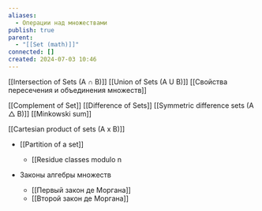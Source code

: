 ```yaml
---
aliases:
  - Операции над множествами
publish: true
parent:
  - "[[Set (math)]]"
connected: []
created: 2024-07-03 10:46
---
```


[[Intersection of Sets (A ∩ B)]]
[[Union of Sets (A U B)]]
[[Свойства пересечения и объединения множеств]]

[[Complement of Set]]
[[Difference of Sets]]
[[Symmetric difference sets (A △ B)]]
[[Minkowski sum]]

[[Cartesian product of sets (A x B)]]
- [[Partition of a set]]
	- [[Residue classes modulo n

- Законы алгебры множеств
	- [[Первый закон де Моргана]]
	- [[Второй закон де Моргана]]